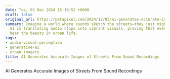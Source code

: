 ```yaml
---
date: Tue, 03 Dec 2024 15:19:52 +0000
draft: false
original_url: https://petapixel.com/2024/12/03/ai-generates-accurate-images-of-streets-from-sound-recordings/
summary: Imagine a world where sounds sketch the streets—they just might! This quirky
  AI is translating audio clips into vibrant visuals, proving that even machines can
  hear the beauty in urban life.
tags:
- audio-visual-perception
- generative-ai
- urban-imagery
title: AI Generates Accurate Images of Streets From Sound Recordings
---
```


AI Generates Accurate Images of Streets From Sound Recordings